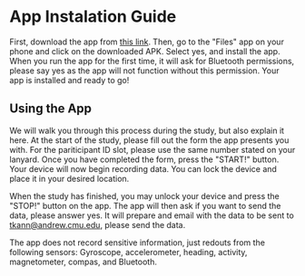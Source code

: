 # App Instalation Guide

First, download the app from [this link](). 
Then, go to the "Files" app on your phone and click on the downloaded APK.
Select yes, and install the app. 
When you run the app for the first time, it will ask for Bluetooth permissions, please say yes as the app will not function without this permission. 
Your app is installed and ready to go!

## Using the App
We will walk you through this process during the study, but also explain it here.
At the start of the study, please fill out the form the app presents you with.
For the pariticipant ID slot, please use the same number stated on your lanyard. 
Once you have completed the form, press the "START!" button. 
Your device will now begin recording data.
You can lock the device and place it in your desired location.

When the study has finished, you may unlock your device and press the "STOP!" button on the app. 
The app will then ask if you want to send the data, please answer yes.
It will prepare and email with the data to be sent to tkann@andrew.cmu.edu, please send the data. 

The app does not record sensitive information, just redouts from the following sensors: Gyroscope, accelerometer, heading, activity, magnetometer, compas, and Bluetooth. 
